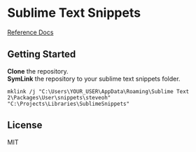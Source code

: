 # Sublime Text Snippets
[Reference Docs](http://sublimetext.info/docs/en/extensibility/snippets.html)

## Getting Started

**Clone** the repository.  
**SymLink** the repository to your sublime text snippets folder.  
````
mklink /j "C:\Users\YOUR_USER\AppData\Roaming\Sublime Text 2\Packages\User\snippets\steveoh" "C:\Projects\Libraries\SublimeSnippets"
````  

## License

MIT
